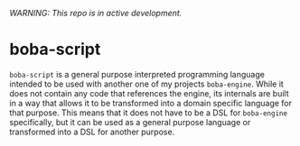 _WARNING: This repo is in active development._

# boba-script

`boba-script` is a general purpose interpreted programming language intended to be used with another one of my projects `boba-engine`. While it does not contain any code that references the engine, its internals are built in a way that allows it to be transformed into a domain specific language for that purpose. This means that it does not have to be a DSL for `boba-engine` specifically, but it can be used as a general purpose language or transformed into a DSL for another purpose.

